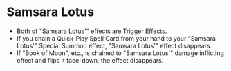 # Samsara Lotus

*   Both of "Samsara Lotus'" effects are Trigger Effects.
*   If you chain a Quick-Play Spell Card from your hand to your "Samsara Lotus'" Special Summon effect, "Samsara Lotus'" effect disappears.
*   If "Book of Moon", etc., is chained to "Samsara Lotus'" damage inflicting effect and flips it face-down, the effect disappears.
